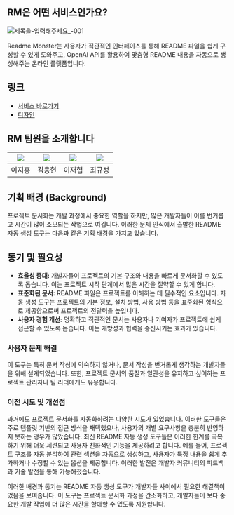 ## RM은 어떤 서비스인가요?
![제목을-입력해주세요_-001](https://github.com/Readme-Monster/readme-monster/assets/88364280/96e680e5-613f-4818-8603-8afbb0c9acb1)

Readme Monster는 사용자가 직관적인 인터페이스를 통해 README 파일을 쉽게 구성할 수 있게 도와주고, OpenAI API를 활용하여 맞춤형 README 내용을 자동으로 생성해주는 온라인 플랫폼입니다. 

## 링크

- [서비스 바로가기](https://readme-monster.netlify.app/)
- [디자인](https://framer.com/projects/Untitled--Xf9L3K5EqFYT1UxUF3f9-8hseT)

## RM 팀원을 소개합니다
|[![](https://avatars.githubusercontent.com/u/88364280?v=4)](https://github.com/lee-ji-hong)|[![](https://avatars.githubusercontent.com/u/81367886?v=4)](https://github.com/yonghyun421)|[![](https://avatars.githubusercontent.com/u/72785296?v=4)](https://github.com/JaeHyup0504)|[![](https://avatars.githubusercontent.com/u/66737450?v=4)](https://github.com/cks612)|
|:---:|:---:|:---:|:---:|
| 이지홍 | 김용현 | 이재협| 최규성 |

## 기획 배경 (Background)
프로젝트 문서화는 개발 과정에서 중요한 역할을 하지만, 많은 개발자들이 이를 번거롭고 시간이 많이 소모되는 작업으로 여깁니다. 이러한 문제 인식에서 출발한 README 자동 생성 도구는 다음과 같은 기획 배경을 가지고 있습니다.


## 동기 및 필요성

- **효율성 증대:** 개발자들이 프로젝트의 기본 구조와 내용을 빠르게 문서화할 수 있도록 돕습니다. 이는 프로젝트 시작 단계에서 많은 시간을 절약할 수 있게 합니다.
- **표준화된 문서:** README 파일은 프로젝트를 이해하는 데 필수적인 요소입니다. 자동 생성 도구는 프로젝트의 기본 정보, 설치 방법, 사용 방법 등을 표준화된 형식으로 제공함으로써 프로젝트의 전달력을 높입니다.
- **사용자 경험 개선:** 명확하고 직관적인 문서는 사용자나 기여자가 프로젝트에 쉽게 접근할 수 있도록 돕습니다. 이는 개방성과 협력을 증진시키는 효과가 있습니다.

### 사용자 문제 해결

이 도구는 특히 문서 작성에 익숙하지 않거나, 문서 작성을 번거롭게 생각하는 개발자들을 위해 설계되었습니다. 또한, 프로젝트 문서의 품질과 일관성을 유지하고 싶어하는 프로젝트 관리자나 팀 리더에게도 유용합니다.

### 이전 시도 및 개선점

과거에도 프로젝트 문서화를 자동화하려는 다양한 시도가 있었습니다. 이러한 도구들은 주로 템플릿 기반의 접근 방식을 채택했으나, 사용자의 개별 요구사항을 충분히 반영하지 못하는 경우가 많았습니다. 최신 README 자동 생성 도구들은 이러한 한계를 극복하기 위해 더욱 세련되고 사용자 친화적인 기능을 제공하려고 합니다. 예를 들어, 프로젝트 구조를 자동 분석하여 관련 섹션을 자동으로 생성하고, 사용자가 특정 내용을 쉽게 추가하거나 수정할 수 있는 옵션을 제공합니다. 이러한 발전은 개발자 커뮤니티의 피드백과 기술 발전을 통해 가능해졌습니다.

이러한 배경과 동기는 README 자동 생성 도구가 개발자들 사이에서 필요한 해결책이었음을 보여줍니다. 이 도구는 프로젝트 문서화 과정을 간소화하고, 개발자들이 보다 중요한 개발 작업에 더 많은 시간을 할애할 수 있도록 지원합니다.
